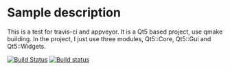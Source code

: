 # Sample description

This is a test for travis-ci and appveyor. It is a Qt5 based project, use qmake building. In the project, I just use three modules, Qt5::Core, Qt5::Gui and Qt5::Widgets.

[![Build Status](https://www.travis-ci.org/zxc6419/Sample.svg?branch=master)](https://www.travis-ci.org/zxc6419/Sample)
[![Build status](https://ci.appveyor.com/api/projects/status/5urht9gm7ngkhq1t?svg=true)](https://ci.appveyor.com/project/zxc6419/sample)
